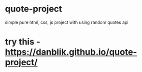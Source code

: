 # quote-project

simple pure html, css, js project with using random quotes api
# try this - https://danblik.github.io/quote-project/
